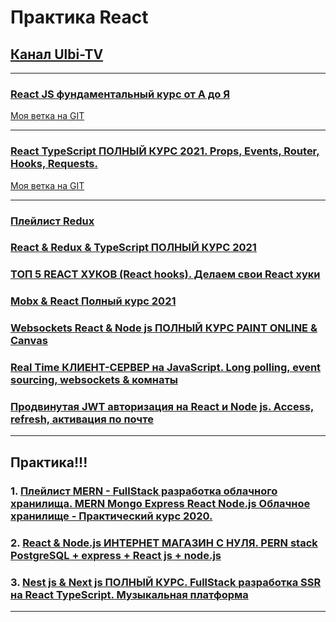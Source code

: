 # Практика React

## [Канал Ulbi-TV](https://www.youtube.com/channel/UCDzGdB9TTgFm8jRXn1tBdoA)

---

### [React JS фундаментальный курс от А до Я](https://www.youtube.com/watch?v=GNrdg3PzpJQ)

[Моя ветка на GIT](https://github.com/xdpiqbx/ulbi-tv/tree/react-js-fundamentals-course-09-08-2021)

---

### [React TypeScript ПОЛНЫЙ КУРС 2021. Props, Events, Router, Hooks, Requests.](https://www.youtube.com/watch?v=92qcfeWxtnY)

[Моя ветка на GIT](https://github.com/xdpiqbx/ulbi-tv/tree/react-type-script-props-events-router-hook-req)

---

### [Плейлист Redux](https://www.youtube.com/playlist?list=PL6DxKON1uLOHsBCJ_vVuvRsW84VnqmPp6)

### [React & Redux & TypeScript ПОЛНЫЙ КУРС 2021](https://www.youtube.com/watch?v=ETWABFYv0GM)

### [ТОП 5 REACT ХУКОВ (React hooks). Делаем свои React хуки](https://www.youtube.com/watch?v=ks8oftGP2oc)

### [Mobx & React Полный курс 2021](https://www.youtube.com/watch?v=jn-L1SFYdIc)

### [Websockets React & Node js ПОЛНЫЙ КУРС PAINT ONLINE & Canvas](https://www.youtube.com/watch?v=KVeMsy4qCdg)

### [Real Time КЛИЕНТ-СЕРВЕР на JavaScript. Long polling, event sourcing, websockets & комнаты](https://www.youtube.com/watch?v=o43iiH4kGqg)

### [Продвинутая JWT авторизация на React и Node js. Access, refresh, активация по почте](https://www.youtube.com/watch?v=fN25fMQZ2v0)

---

## Практика!!!

### 1. [Плейлист MERN - FullStack разработка облачного хранилища. MERN Mongo Express React Node.js Облачное хранилище - Практический курс 2020.](https://www.youtube.com/playlist?list=PL6DxKON1uLOGd4E6kG6d5K-tsTFj-Deln)

### 2. [React & Node.js ИНТЕРНЕТ МАГАЗИН С НУЛЯ. PERN stack PostgreSQL + express + React js + node.js](https://www.youtube.com/watch?v=H2GCkRF9eko&list=PL6DxKON1uLOFJ5_dDcX7G1osKnsBlCaaT&index=2)

### 3. [Nest js & Next js ПОЛНЫЙ КУРС. FullStack разработка SSR на React TypeScript. Музыкальная платформа](https://www.youtube.com/watch?v=A0CfYSVzAZI&list=PL6DxKON1uLOFJ5_dDcX7G1osKnsBlCaaT&index=5)

---
